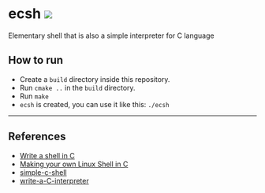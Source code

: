 # ecsh [![](https://travis-ci.com/manparvesh/ecsh.svg?token=PLTqe9xbTbHzLpzsUbc5&branch=master)](https://travis-ci.com/manparvesh/ecsh)
Elementary shell that is also a simple interpreter for C language

## How to run

- Create a `build` directory inside this repository.
- Run `cmake ..` in the `build` directory.
- Run `make`
- `ecsh` is created, you can use it like this: `./ecsh`

---

## References

- [Write a shell in C](https://brennan.io/2015/01/16/write-a-shell-in-c/)
- [Making your own Linux Shell in C](https://www.geeksforgeeks.org/making-linux-shell-c/)
- [simple-c-shell](https://github.com/jmreyes/simple-c-shell)
- [write-a-C-interpreter](https://github.com/lotabout/write-a-C-interpreter)
